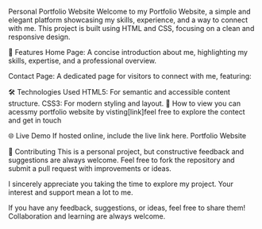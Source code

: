 Personal Portfolio Website
Welcome to my Portfolio Website, a simple and elegant platform showcasing my skills, experience, and a way to connect with me. This project is built using HTML and CSS, focusing on a clean and responsive design.

🌟 Features
Home Page:
A concise introduction about me, highlighting my skills, expertise, and a professional overview.

Contact Page:
A dedicated page for visitors to connect with me, featuring:



🛠️ Technologies Used
HTML5: For semantic and accessible content structure.
CSS3: For modern styling and layout.
🚀 How to view
   you can acessmy portfolio website by visting[link]feel free to explore the contect and get in touch

🌐 Live Demo
If hosted online, include the live link here.
Portfolio Website

🤝 Contributing
This is a personal project, but constructive feedback and suggestions are always welcome. Feel free to fork the repository and submit a pull request with improvements or ideas.

I sincerely appreciate you taking the time to explore my project. Your interest and support mean a lot to me.

If you have any feedback, suggestions, or ideas, feel free to share them! Collaboration and learning are always welcome.




